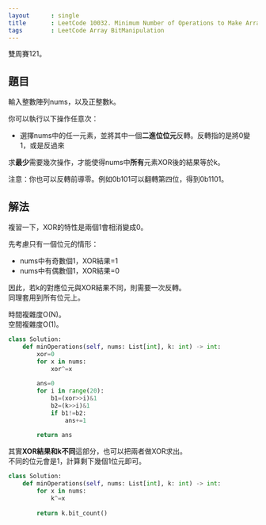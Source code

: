 ```yaml
---
layout      : single
title       : LeetCode 10032. Minimum Number of Operations to Make Array XOR Equal to K
tags        : LeetCode Array BitManipulation
---
```

雙周賽121。

## 題目

輸入整數陣列nums，以及正整數k。  

你可以執行以下操作任意次：  

- 選擇nums中的任一元素，並將其中一個**二進位位元**反轉。反轉指的是將0變1，或是反過來  

求**最少**需要幾次操作，才能使得nums中**所有**元素XOR後的結果等於k。  

注意：你也可以反轉前導零。例如0b101可以翻轉第四位，得到0b1101。  

## 解法

複習一下，XOR的特性是兩個1會相消變成0。  

先考慮只有一個位元的情形：  

- nums中有奇數個1，XOR結果=1  
- nums中有偶數個1，XOR結果=0  

因此，若k的對應位元與XOR結果不同，則需要一次反轉。  
同理套用到所有位元上。  

時間複雜度O(N)。  
空間複雜度O(1)。  

```python
class Solution:
    def minOperations(self, nums: List[int], k: int) -> int:
        xor=0
        for x in nums:
            xor^=x
            
        ans=0
        for i in range(20):
            b1=(xor>>i)&1
            b2=(k>>i)&1
            if b1!=b2:
                ans+=1
                
        return ans
```

其實**XOR結果和k不同**這部分，也可以把兩者做XOR求出。  
不同的位元會是1，計算剩下幾個1位元即可。  

```python
class Solution:
    def minOperations(self, nums: List[int], k: int) -> int:
        for x in nums:
            k^=x
            
        return k.bit_count()
```
